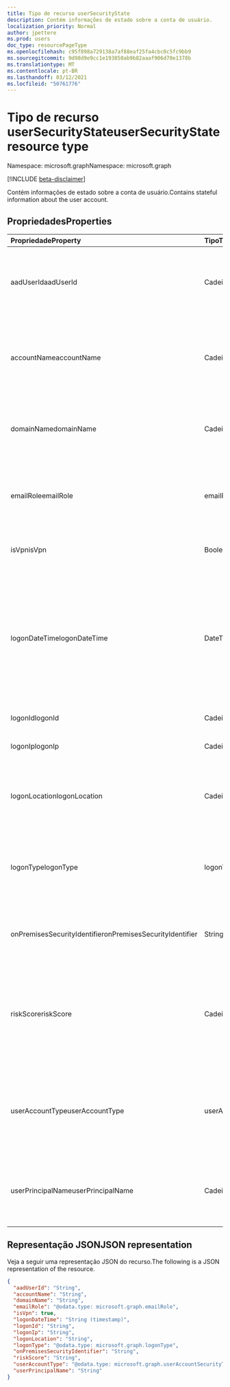 ```yaml
---
title: Tipo de recurso userSecurityState
description: Contém informações de estado sobre a conta de usuário.
localization_priority: Normal
author: jpettere
ms.prod: users
doc_type: resourcePageType
ms.openlocfilehash: c95f898a729138a7af88eaf25fa4cbc0c5fc9bb9
ms.sourcegitcommit: 9d98d9e9cc1e193850ab9b82aaaf906d70e1378b
ms.translationtype: MT
ms.contentlocale: pt-BR
ms.lasthandoff: 03/12/2021
ms.locfileid: "50761776"
---
```

# <a name="usersecuritystate-resource-type"></a><span data-ttu-id="3df40-103">Tipo de recurso userSecurityState</span><span class="sxs-lookup"><span data-stu-id="3df40-103">userSecurityState resource type</span></span>

<span data-ttu-id="3df40-104">Namespace: microsoft.graph</span><span class="sxs-lookup"><span data-stu-id="3df40-104">Namespace: microsoft.graph</span></span>

 [!INCLUDE [beta-disclaimer](../../includes/beta-disclaimer.md)]

<span data-ttu-id="3df40-105">Contém informações de estado sobre a conta de usuário.</span><span class="sxs-lookup"><span data-stu-id="3df40-105">Contains stateful information about the user account.</span></span>

## <a name="properties"></a><span data-ttu-id="3df40-106">Propriedades</span><span class="sxs-lookup"><span data-stu-id="3df40-106">Properties</span></span>

| <span data-ttu-id="3df40-107">Propriedade</span><span class="sxs-lookup"><span data-stu-id="3df40-107">Property</span></span>   | <span data-ttu-id="3df40-108">Tipo</span><span class="sxs-lookup"><span data-stu-id="3df40-108">Type</span></span> |<span data-ttu-id="3df40-109">Descrição</span><span class="sxs-lookup"><span data-stu-id="3df40-109">Description</span></span>|
|:---------------|:--------|:----------|
|<span data-ttu-id="3df40-110">aadUserId</span><span class="sxs-lookup"><span data-stu-id="3df40-110">aadUserId</span></span>|<span data-ttu-id="3df40-111">Cadeia de Caracteres</span><span class="sxs-lookup"><span data-stu-id="3df40-111">String</span></span>|<span data-ttu-id="3df40-112">Identificador de objeto do usuário AAD (GUID) - representa a entidade de usuário físico/de várias contas.</span><span class="sxs-lookup"><span data-stu-id="3df40-112">AAD User object identifier (GUID) - represents the physical/multi-account user entity.</span></span>|
|<span data-ttu-id="3df40-113">accountName</span><span class="sxs-lookup"><span data-stu-id="3df40-113">accountName</span></span>|<span data-ttu-id="3df40-114">Cadeia de Caracteres</span><span class="sxs-lookup"><span data-stu-id="3df40-114">String</span></span>|<span data-ttu-id="3df40-115">Nome da conta de usuário (sem domínio do Active Directory ou domínio DNS) - (também chamado `mailNickName` ).</span><span class="sxs-lookup"><span data-stu-id="3df40-115">Account name of user account (without Active Directory domain or DNS domain) - (also called `mailNickName`).</span></span>|
|<span data-ttu-id="3df40-116">domainName</span><span class="sxs-lookup"><span data-stu-id="3df40-116">domainName</span></span>|<span data-ttu-id="3df40-117">Cadeia de caracteres</span><span class="sxs-lookup"><span data-stu-id="3df40-117">String</span></span>|<span data-ttu-id="3df40-118">Domínio NetBIOS/Active Directory da conta de usuário (ou seja, formato de domínio\conta).</span><span class="sxs-lookup"><span data-stu-id="3df40-118">NetBIOS/Active Directory domain of user account (that is, domain\account format).</span></span>|
|<span data-ttu-id="3df40-119">emailRole</span><span class="sxs-lookup"><span data-stu-id="3df40-119">emailRole</span></span>|<span data-ttu-id="3df40-120">emailRole</span><span class="sxs-lookup"><span data-stu-id="3df40-120">emailRole</span></span>|<span data-ttu-id="3df40-121">Para alertas relacionados a email - 'função' de email da conta de usuário.</span><span class="sxs-lookup"><span data-stu-id="3df40-121">For email-related alerts - user account's email 'role'.</span></span> <span data-ttu-id="3df40-122">Os valores possíveis são: `unknown`, `sender`, `recipient`.</span><span class="sxs-lookup"><span data-stu-id="3df40-122">Possible values are: `unknown`, `sender`, `recipient`.</span></span>|
|<span data-ttu-id="3df40-123">isVpn</span><span class="sxs-lookup"><span data-stu-id="3df40-123">isVpn</span></span>|<span data-ttu-id="3df40-124">Boolean</span><span class="sxs-lookup"><span data-stu-id="3df40-124">Boolean</span></span>|<span data-ttu-id="3df40-125">Indica se o usuário fez logons por meio de uma VPN.</span><span class="sxs-lookup"><span data-stu-id="3df40-125">Indicates whether the user logged on through a VPN.</span></span>|
|<span data-ttu-id="3df40-126">logonDateTime</span><span class="sxs-lookup"><span data-stu-id="3df40-126">logonDateTime</span></span>|<span data-ttu-id="3df40-127">DateTimeOffset</span><span class="sxs-lookup"><span data-stu-id="3df40-127">DateTimeOffset</span></span>|<span data-ttu-id="3df40-128">Hora em que ocorreu a login.</span><span class="sxs-lookup"><span data-stu-id="3df40-128">Time at which the sign-in occurred.</span></span> <span data-ttu-id="3df40-129">O tipo Timestamp representa informações de data e hora usando o formato ISO 8601 e está sempre no horário UTC.</span><span class="sxs-lookup"><span data-stu-id="3df40-129">The Timestamp type represents date and time information using ISO 8601 format and is always in UTC time.</span></span> <span data-ttu-id="3df40-130">Por exemplo, meia-noite UTC em 1 de janeiro de 2014 é `2014-01-01T00:00:00Z`.</span><span class="sxs-lookup"><span data-stu-id="3df40-130">For example, midnight UTC on Jan 1, 2014 is `2014-01-01T00:00:00Z`.</span></span>|
|<span data-ttu-id="3df40-131">logonId</span><span class="sxs-lookup"><span data-stu-id="3df40-131">logonId</span></span>|<span data-ttu-id="3df40-132">Cadeia de Caracteres</span><span class="sxs-lookup"><span data-stu-id="3df40-132">String</span></span>|<span data-ttu-id="3df40-133">ID de login do usuário.</span><span class="sxs-lookup"><span data-stu-id="3df40-133">User sign-in ID.</span></span>|
|<span data-ttu-id="3df40-134">logonIp</span><span class="sxs-lookup"><span data-stu-id="3df40-134">logonIp</span></span>|<span data-ttu-id="3df40-135">Cadeia de Caracteres</span><span class="sxs-lookup"><span data-stu-id="3df40-135">String</span></span>|<span data-ttu-id="3df40-136">Endereço IP da solicitação de login originada.</span><span class="sxs-lookup"><span data-stu-id="3df40-136">IP Address the sign-in request originated from.</span></span>|
|<span data-ttu-id="3df40-137">logonLocation</span><span class="sxs-lookup"><span data-stu-id="3df40-137">logonLocation</span></span>|<span data-ttu-id="3df40-138">Cadeia de Caracteres</span><span class="sxs-lookup"><span data-stu-id="3df40-138">String</span></span>|<span data-ttu-id="3df40-139">Local (por mapeamento de endereço IP) associado a um evento de login do usuário por esse usuário.</span><span class="sxs-lookup"><span data-stu-id="3df40-139">Location (by IP address mapping) associated with a user sign-in event by this user.</span></span>|
|<span data-ttu-id="3df40-140">logonType</span><span class="sxs-lookup"><span data-stu-id="3df40-140">logonType</span></span>|<span data-ttu-id="3df40-141">logonType</span><span class="sxs-lookup"><span data-stu-id="3df40-141">logonType</span></span>|<span data-ttu-id="3df40-142">Método de login do usuário.</span><span class="sxs-lookup"><span data-stu-id="3df40-142">Method of user sign in.</span></span> <span data-ttu-id="3df40-143">Os possíveis valores são: `unknown`, `interactive`, `remoteInteractive`, `network`, `batch`, `service`.</span><span class="sxs-lookup"><span data-stu-id="3df40-143">Possible values are: `unknown`, `interactive`, `remoteInteractive`, `network`, `batch`, `service`.</span></span>|
|<span data-ttu-id="3df40-144">onPremisesSecurityIdentifier</span><span class="sxs-lookup"><span data-stu-id="3df40-144">onPremisesSecurityIdentifier</span></span>|<span data-ttu-id="3df40-145">String</span><span class="sxs-lookup"><span data-stu-id="3df40-145">String</span></span>|<span data-ttu-id="3df40-146">Identificador de Segurança (SID) do Active Directory (local) do usuário.</span><span class="sxs-lookup"><span data-stu-id="3df40-146">Active Directory (on-premises) Security Identifier (SID) of the user.</span></span>|
|<span data-ttu-id="3df40-147">riskScore</span><span class="sxs-lookup"><span data-stu-id="3df40-147">riskScore</span></span>|<span data-ttu-id="3df40-148">Cadeia de Caracteres</span><span class="sxs-lookup"><span data-stu-id="3df40-148">String</span></span>|<span data-ttu-id="3df40-149">Pontuação de risco gerada/calculada pelo provedor da conta de usuário.</span><span class="sxs-lookup"><span data-stu-id="3df40-149">Provider-generated/calculated risk score of the user account.</span></span> <span data-ttu-id="3df40-150">Intervalo de valores recomendado de 0 a 1, que equivale a uma porcentagem.</span><span class="sxs-lookup"><span data-stu-id="3df40-150">Recommended value range of 0-1, which equates to a percentage.</span></span>|
|<span data-ttu-id="3df40-151">userAccountType</span><span class="sxs-lookup"><span data-stu-id="3df40-151">userAccountType</span></span>|<span data-ttu-id="3df40-152">userAccountSecurityType</span><span class="sxs-lookup"><span data-stu-id="3df40-152">userAccountSecurityType</span></span>|<span data-ttu-id="3df40-153">Tipo de conta de usuário (associação ao grupo), por definição do Windows.</span><span class="sxs-lookup"><span data-stu-id="3df40-153">User account type (group membership), per Windows definition.</span></span> <span data-ttu-id="3df40-154">Os valores possíveis são: `unknown`, `standard`, `power`, `administrator`.</span><span class="sxs-lookup"><span data-stu-id="3df40-154">Possible values are: `unknown`, `standard`, `power`, `administrator`.</span></span>|
|<span data-ttu-id="3df40-155">userPrincipalName</span><span class="sxs-lookup"><span data-stu-id="3df40-155">userPrincipalName</span></span>|<span data-ttu-id="3df40-156">Cadeia de caracteres</span><span class="sxs-lookup"><span data-stu-id="3df40-156">String</span></span>|<span data-ttu-id="3df40-157">Nome de login do usuário - formato da Internet: (nome da conta de usuário)@(nome de domínio DNS da conta de usuário).</span><span class="sxs-lookup"><span data-stu-id="3df40-157">User sign-in name - internet format: (user account name)@(user account DNS domain name).</span></span>|

## <a name="json-representation"></a><span data-ttu-id="3df40-158">Representação JSON</span><span class="sxs-lookup"><span data-stu-id="3df40-158">JSON representation</span></span>

<span data-ttu-id="3df40-159">Veja a seguir uma representação JSON do recurso.</span><span class="sxs-lookup"><span data-stu-id="3df40-159">The following is a JSON representation of the resource.</span></span>

<!-- {
  "blockType": "resource",
  "optionalProperties": [

  ],
  "@odata.type": "microsoft.graph.userSecurityState"
}-->

```json
{
  "aadUserId": "String",
  "accountName": "String",
  "domainName": "String",
  "emailRole": "@odata.type: microsoft.graph.emailRole",
  "isVpn": true,
  "logonDateTime": "String (timestamp)",
  "logonId": "String",
  "logonIp": "String",
  "logonLocation": "String",
  "logonType": "@odata.type: microsoft.graph.logonType",
  "onPremisesSecurityIdentifier": "String",
  "riskScore": "String",
  "userAccountType": "@odata.type: microsoft.graph.userAccountSecurityType",
  "userPrincipalName": "String"
}

```

<!-- uuid: 8fcb5dbc-d5aa-4681-8e31-b001d5168d79
2015-10-25 14:57:30 UTC -->
<!--
{
  "type": "#page.annotation",
  "description": "userSecurityState resource",
  "keywords": "",
  "section": "documentation",
  "tocPath": "",
  "suppressions": []
}
-->


